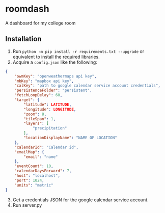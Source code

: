 # roomdash
A dashboard for my college room

## Installation
1. Run `python -m pip install -r requirements.txt --upgrade` or equivalent to install the required libraries.
2. Acquire a `config.json` like the following:
```json
{
    "owmKey": "openweathermaps api key",
    "mbKey": "mapbox api key",
    "calKey": "path to google calendar service account credentials",
    "persistenceFolder": "persistent",
    "fetchLoopDelay": 60,
    "target": {
        "latitude": LATITUDE,
        "longitude": LONGITUDE,
        "zoom": 8,
        "tileSpan": 1,
        "layers": [
            "precipitation"
        ],
        "locationDisplayName": "NAME OF LOCATION"
    },
    "calendarId": "Calendar id",
    "emailMap": {
        "email": "name"
    },
    "eventCount": 10,
    "calendarDaysForward": 7,
    "host": "localhost",
    "port": 1024,
    "units": "metric"
}
```
3. Get a credentials JSON for the google calendar service account.
4. Run server.py